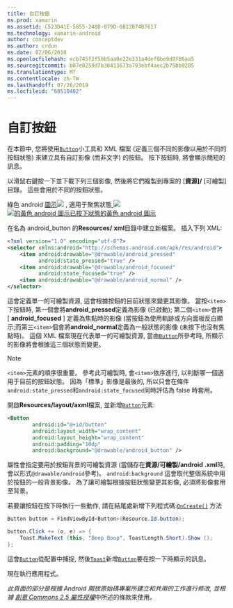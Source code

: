 ```yaml
---
title: 自訂按鈕
ms.prod: xamarin
ms.assetid: C523D41E-5855-248D-079D-6B12B74B7617
ms.technology: xamarin-android
author: conceptdev
ms.author: crdun
ms.date: 02/06/2018
ms.openlocfilehash: ecb745f2f50b5aa0e22e331a4def0be9d8f86aa5
ms.sourcegitcommit: b07e0259d7b30413673a793ebf4aec2b75bb9285
ms.translationtype: MT
ms.contentlocale: zh-TW
ms.lasthandoff: 07/26/2019
ms.locfileid: "68510402"
---
```

# <a name="custom-button"></a>自訂按鈕

在本節中, 您將使用[`Button`](xref:Android.Widget.Button)小工具和 XML 檔案 (定義三個不同的影像以用於不同的按鈕狀態) 來建立具有自訂影像 (而非文字) 的按鈕。 按下按鈕時, 將會顯示簡短的訊息。

以滑鼠右鍵按一下並下載下列三個影像, 然後將它們複製到專案的 [**資源]/** [可繪製] 目錄。 這些會用於不同的按鈕狀態。

 綠色 android [圖示![ ](custom-button-images/android-focused.png)](custom-button-images/android-focused.png#lightbox) , 適用于聚焦狀態[ ![ ](custom-button-images/android-normal.png)](custom-button-images/android-normal.png#lightbox) [ ![的黃色 android 圖示已按下狀態的黃色 android 圖示](custom-button-images/android-pressed.png)](custom-button-images/android-pressed.png#lightbox)

在名為 android_button 的**Resources/** **xml**目錄中建立新檔案。 插入下列 XML:

```xml
<?xml version="1.0" encoding="utf-8"?>
<selector xmlns:android="http://schemas.android.com/apk/res/android">
    <item android:drawable="@drawable/android_pressed"
          android:state_pressed="true" />
    <item android:drawable="@drawable/android_focused"
          android:state_focused="true" />
    <item android:drawable="@drawable/android_normal" />
</selector>
```

這會定義單一的可繪製資源, 這會根據按鈕的目前狀態來變更其影像。 當按`<item>`下按鈕時, 第一個會將**android_pressed**定義為影像 (已啟動); 第二個`<item>`會將 [ **android_focused** ] 定義為焦點時的影像 (當按鈕為使用軌跡或方向面板反白顯示;而第三`<item>`個會將**android_normal**定義為一般狀態的影像 (未按下也沒有焦點時)。 這個 XML 檔案現在代表單一的可繪製資源, 當由[`Button`](xref:Android.Widget.Button)所參考時, 所顯示的影像將會根據這三個狀態而變更。


> [!NOTE]
> `<item>`元素的順序很重要。 參考此可繪製時, 會`<item>`依序進行, 以判斷哪一個適用于目前的按鈕狀態。
> 因為「標準」影像是最後的, 所以只會在條件`android:state_pressed`和`android:state_focused`同時評估為 false 時套用。

開啟**Resources/layout/axml**檔案, 並新增[`Button`](xref:Android.Widget.Button)元素:

```xml
<Button
        android:id="@+id/button"
        android:layout_width="wrap_content"
        android:layout_height="wrap_content"
        android:padding="10dp"
        android:background="@drawable/android_button" />
```

屬性會指定要用於按鈕背景的可繪製資源 (當儲存在**資源/可繪製/android .xml**時, 會以形式`@drawable/android`參考)。 `android:background` 這會取代整個系統中用於按鈕的一般背景影像。 為了讓可繪製根據按鈕狀態變更其影像, 必須將影像套用至背景。

若要讓按鈕在按下時執行一些動作, 請在結尾處新增下列程式碼:[`OnCreate()`](xref:Android.App.Activity.OnCreate*)
方法

```csharp
Button button = FindViewById<Button>(Resource.Id.button);

button.Click += (o, e) => {
    Toast.MakeText (this, "Beep Boop", ToastLength.Short).Show ();
};
```

這會[`Button`](xref:Android.Widget.Button)從配置中捕捉, 然後[`Toast`](xref:Android.Widget.Toast)新增[`Button`](xref:Android.Widget.Button)要在按一下時顯示的訊息。

現在執行應用程式。


*此頁面的部分是根據 Android 開放原始碼專案所建立和共用的工作進行修改, 並根據*
[*創意 Commons 2.5 屬性授權*](http://creativecommons.org/licenses/by/2.5/)中所述的條款來使用。

